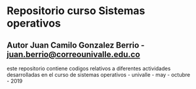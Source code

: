 # Repositorio curso Sistemas operativos
## Autor Juan Camilo Gonzalez Berrio - juan.berrio@correounivalle.edu.co
este repositorio contiene codigos relativos a diferentes actividades desarrolladas en el curso de sistemas operativos - univalle - may - octubre - 2019

